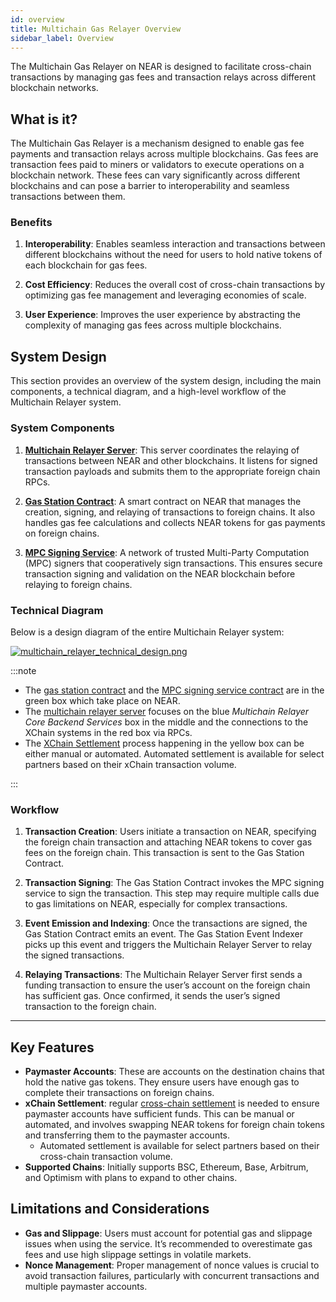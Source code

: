 ```yaml
---
id: overview
title: Multichain Gas Relayer Overview
sidebar_label: Overview
---
```


The Multichain Gas Relayer on NEAR is designed to facilitate cross-chain transactions by managing gas fees and transaction relays across different blockchain networks.

## What is it?

The Multichain Gas Relayer is a mechanism designed to enable gas fee payments and transaction relays across multiple blockchains. Gas fees are transaction fees paid to miners or validators to execute operations on a blockchain network. These fees can vary significantly across different blockchains and can pose a barrier to interoperability and seamless transactions between them.

### Benefits

1. **Interoperability**: Enables seamless interaction and transactions between different blockchains without the need for users to hold native tokens of each blockchain for gas fees.
  
2. **Cost Efficiency**: Reduces the overall cost of cross-chain transactions by optimizing gas fee management and leveraging economies of scale.
  
3. **User Experience**: Improves the user experience by abstracting the complexity of managing gas fees across multiple blockchains.

## System Design

This section provides an overview of the system design, including the main components, a technical diagram, and a high-level workflow of the Multichain Relayer system.

### System Components

1. [**Multichain Relayer Server**](multichain-server.md): This server coordinates the relaying of transactions between NEAR and other blockchains. It listens for signed transaction payloads and submits them to the appropriate foreign chain RPCs.

2. [**Gas Station Contract**](gas-station.md): A smart contract on NEAR that manages the creation, signing, and relaying of transactions to foreign chains. It also handles gas fee calculations and collects NEAR tokens for gas payments on foreign chains.

3. [**MPC Signing Service**](../chain-signatures.md): A network of trusted Multi-Party Computation (MPC) signers that cooperatively sign transactions. This ensures secure transaction signing and validation on the NEAR blockchain before relaying to foreign chains.

### Technical Diagram

Below is a design diagram of the entire Multichain Relayer system:

[![multichain_relayer_technical_design.png](/docs/multichain_relayer_technical_design.png)](/docs/multichain_relayer_technical_design.png)

:::note

- The [gas station contract](gas-station.md) and the [MPC signing service contract](https://github.com/near/mpc-recovery/tree/main/contract) are in the green box which take place on NEAR.
- The [multichain relayer server](multichain-server.md) focuses on the blue _Multichain Relayer Core Backend Services_ box in the middle and the connections to the XChain systems in the red box via RPCs.
- The [XChain Settlement](gas-station.md#settlement) process happening in the yellow box can be either manual or automated. Automated settlement is available for select partners based on their xChain transaction volume.

:::

### Workflow

1. **Transaction Creation**: Users initiate a transaction on NEAR, specifying the foreign chain transaction and attaching NEAR tokens to cover gas fees on the foreign chain. This transaction is sent to the Gas Station Contract.

2. **Transaction Signing**: The Gas Station Contract invokes the MPC signing service to sign the transaction. This step may require multiple calls due to gas limitations on NEAR, especially for complex transactions.

3. **Event Emission and Indexing**: Once the transactions are signed, the Gas Station Contract emits an event. The Gas Station Event Indexer picks up this event and triggers the Multichain Relayer Server to relay the signed transactions.

4. **Relaying Transactions**: The Multichain Relayer Server first sends a funding transaction to ensure the user’s account on the foreign chain has sufficient gas. Once confirmed, it sends the user’s signed transaction to the foreign chain.

---

## Key Features

- **Paymaster Accounts**: These are accounts on the destination chains that hold the native gas tokens. They ensure users have enough gas to complete their transactions on foreign chains.
- **xChain Settlement**: regular [cross-chain settlement](gas-station.md#settlement) is needed to ensure paymaster accounts have sufficient funds. This can be manual or automated, and involves swapping NEAR tokens for foreign chain tokens and transferring them to the paymaster accounts.
  - Automated settlement is available for select partners based on their cross-chain transaction volume.
- **Supported Chains**: Initially supports BSC, Ethereum, Base, Arbitrum, and Optimism with plans to expand to other chains.

## Limitations and Considerations

- **Gas and Slippage**: Users must account for potential gas and slippage issues when using the service. It’s recommended to overestimate gas fees and use high slippage settings in volatile markets.
- **Nonce Management**: Proper management of nonce values is crucial to avoid transaction failures, particularly with concurrent transactions and multiple paymaster accounts.
